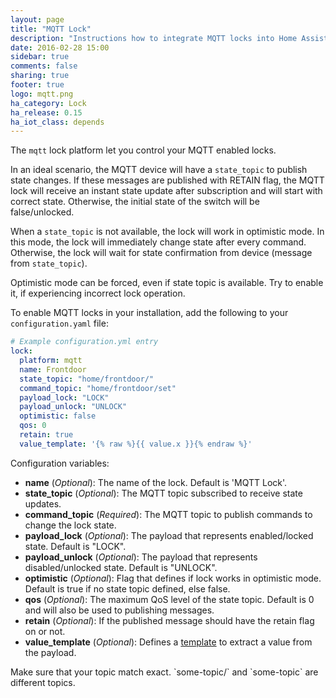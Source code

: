 ```yaml
---
layout: page
title: "MQTT Lock"
description: "Instructions how to integrate MQTT locks into Home Assistant."
date: 2016-02-28 15:00
sidebar: true
comments: false
sharing: true
footer: true
logo: mqtt.png
ha_category: Lock
ha_release: 0.15
ha_iot_class: depends
---
```


The `mqtt` lock platform let you control your MQTT enabled locks.

In an ideal scenario, the MQTT device will have a `state_topic` to publish state changes. If these messages are published with RETAIN flag, the MQTT lock will receive an instant state update after subscription and will start with correct state. Otherwise, the initial state of the switch will be false/unlocked.

When a `state_topic` is not available, the lock will work in optimistic mode. In this mode, the lock will immediately change state after every command. Otherwise, the lock will wait for state confirmation from device (message from `state_topic`).

Optimistic mode can be forced, even if state topic is available. Try to enable it, if experiencing incorrect lock operation.

To enable MQTT locks in your installation, add the following to your `configuration.yaml` file:

```yaml
# Example configuration.yml entry
lock:
  platform: mqtt
  name: Frontdoor 
  state_topic: "home/frontdoor/"
  command_topic: "home/frontdoor/set"
  payload_lock: "LOCK"
  payload_unlock: "UNLOCK"
  optimistic: false
  qos: 0
  retain: true
  value_template: '{% raw %}{{ value.x }}{% endraw %}'
```

Configuration variables:

- **name** (*Optional*): The name of the lock. Default is 'MQTT Lock'.
- **state_topic** (*Optional*): The MQTT topic subscribed to receive state updates.
- **command_topic** (*Required*): The MQTT topic to publish commands to change the lock state.
- **payload_lock** (*Optional*): The payload that represents enabled/locked state. Default is "LOCK".
- **payload_unlock** (*Optional*): The payload that represents disabled/unlocked state. Default is "UNLOCK".
- **optimistic** (*Optional*): Flag that defines if lock works in optimistic mode. Default is true if no state topic defined, else false.
- **qos** (*Optional*): The maximum QoS level of the state topic. Default is 0 and will also be used to publishing messages.
- **retain** (*Optional*): If the published message should have the retain flag on or not.
- **value_template** (*Optional*): Defines a [template](/topics/templating/) to extract a value from the payload.

<p class='note warning'>
Make sure that your topic match exact. `some-topic/` and `some-topic` are different topics.
</p>
